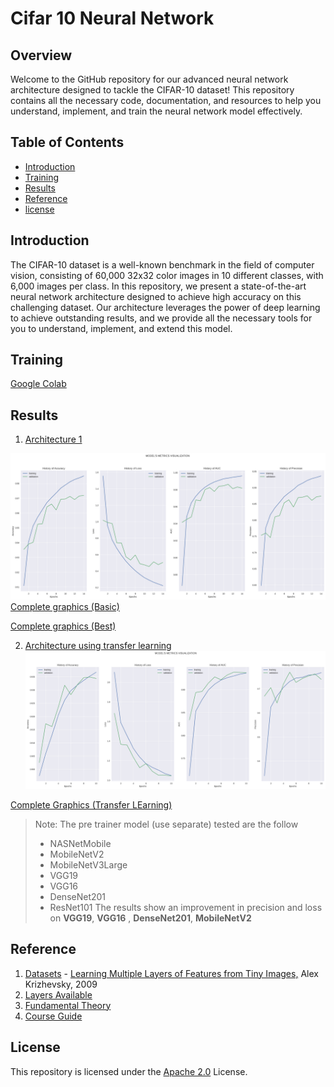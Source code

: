 # Cifar 10 Neural Network

## Overview

Welcome to the GitHub repository for our advanced neural network architecture designed to tackle the CIFAR-10 dataset! This repository contains all the necessary code, documentation, and resources to help you understand, implement, and train the neural network model effectively.

## Table of Contents
- [Introduction](#introduction)
- [Training](#training)
- [Results](#results)
- [Reference](#reference)
- [license](#license)


## Introduction

The CIFAR-10 dataset is a well-known benchmark in the field of computer vision, consisting of 60,000 32x32 color images in 10 different classes, with 6,000 images per class. In this repository, we present a state-of-the-art neural network architecture designed to achieve high accuracy on this challenging dataset. Our architecture leverages the power of deep learning to achieve outstanding results, and we provide all the necessary tools for you to understand, implement, and extend this model.

## Training

[Google Colab](https://colab.research.google.com/drive/13RTWHPjCDT1bu5PZu7Zen5Jww5Mb7PVa?usp=sharing)

## Results

1. [Architecture 1](docs/arc_1.png)

![](docs/first_result.jpg)
[Complete graphics (Basic)](https://tensorboard.dev/experiment/82Hg4m0YQ1uMWkw69qSv6w/#scalars)

[Complete graphics (Best)](https://tensorboard.dev/experiment/jhqlZ8dBRtOzxMm9o8wQcw/#scalars)


2. [Architecture using transfer learning](docs/model_plot3.png)
![Transfer learning result](./docs/transfer_learning_result.jpg)


[Complete Graphics (Transfer LEarning)](https://tensorboard.dev/experiment/o7f6pvAMT3KSpX88ge0h1Q/#scalars)

> Note: The pre trainer model (use separate) tested are the follow
> - NASNetMobile
> - MobileNetV2
> - MobileNetV3Large
> - VGG19
> - VGG16 
> - DenseNet201
> - ResNet101
> The results show an improvement in precision and loss on **VGG19**, **VGG16** , **DenseNet201**, **MobileNetV2**


## Reference
1. [Datasets]() - [Learning Multiple Layers of Features from Tiny Images,](https://www.cs.toronto.edu/~kriz/learning-features-2009-TR.pdf) Alex Krizhevsky, 2009
2. [Layers Available](https://www.tensorflow.org/api_docs/python/tf/keras/layers)
3. [Fundamental Theory](https://books.google.com.co/books?id=RaRbNBqGR1oC&lpg=PA1&ots=2kkwXs9tJ4&dq=build%20a%20neural%20network&lr&hl=es&pg=PA1#v=onepage&q=build%20a%20neural%20network&f=false)
4. [Course Guide](https://platzi.com/cursos/redes-neuronales-tensorflow/)


## License

This repository is licensed under the [Apache 2.0](LICENSE) License. 